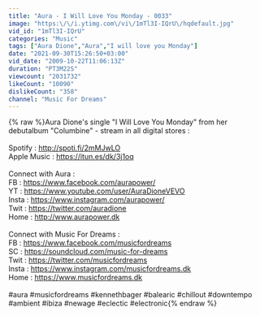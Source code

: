 ```yaml
---
title: "Aura - I Will Love You Monday - 0033"
image: "https:\/\/i.ytimg.com\/vi\/1mTl3I-IQrU\/hqdefault.jpg"
vid_id: "1mTl3I-IQrU"
categories: "Music"
tags: ["Aura Dione","Aura","I will love you Monday"]
date: "2021-09-30T15:26:50+03:00"
vid_date: "2009-10-22T11:06:13Z"
duration: "PT3M22S"
viewcount: "2031732"
likeCount: "10090"
dislikeCount: "358"
channel: "Music For Dreams"
---
```

{% raw %}Aura Dione's single &quot;I Will Love You Monday&quot; from her debutalbum &quot;Columbine&quot; - stream in all digital stores :<br /><br />Spotify : <a rel="nofollow" target="blank" href="http://spoti.fi/2mMJwLO">http://spoti.fi/2mMJwLO</a><br />Apple Music : <a rel="nofollow" target="blank" href="https://itun.es/dk/3j1oq">https://itun.es/dk/3j1oq</a><br /><br />Connect with Aura :<br />FB : <a rel="nofollow" target="blank" href="https://www.facebook.com/aurapower/">https://www.facebook.com/aurapower/</a><br />YT : <a rel="nofollow" target="blank" href="https://www.youtube.com/user/AuraDioneVEVO">https://www.youtube.com/user/AuraDioneVEVO</a><br />Insta : <a rel="nofollow" target="blank" href="https://www.instagram.com/aurapower/">https://www.instagram.com/aurapower/</a><br />Twit : <a rel="nofollow" target="blank" href="https://twitter.com/auradione">https://twitter.com/auradione</a><br />Home : <a rel="nofollow" target="blank" href="http://www.aurapower.dk">http://www.aurapower.dk</a><br /><br />Connect with Music For Dreams :<br />FB : <a rel="nofollow" target="blank" href="https://www.facebook.com/musicfordreams">https://www.facebook.com/musicfordreams</a><br />SC : <a rel="nofollow" target="blank" href="https://soundcloud.com/music-for-dreams">https://soundcloud.com/music-for-dreams</a> <br />Twit : <a rel="nofollow" target="blank" href="https://twitter.com/musicfordreams">https://twitter.com/musicfordreams</a><br />Insta : <a rel="nofollow" target="blank" href="https://www.instagram.com/musicfordreams.dk">https://www.instagram.com/musicfordreams.dk</a><br />Home : <a rel="nofollow" target="blank" href="https://www.musicfordreams.dk">https://www.musicfordreams.dk</a><br /><br />#aura #musicfordreams #kennethbager #balearic #chillout #downtempo #ambient #ibiza #newage #eclectic #electronic{% endraw %}
